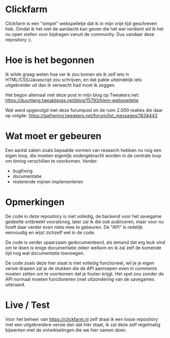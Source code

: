 # Clickfarm
Clickfarm is een "simpel" webspelletje dat ik in mijn vrije tijd geschreven heb. Omdat ik het niet de aandacht kan geven die het wel verdient wil ik het nu open stellen voor bijdragen vanuit de community. Dus vandaar deze repository :).

# Hoe is het begonnen
Ik wilde graag weten hoe ver ik zou komen als ik zelf iets in HTML/CSS/Javascript zou schrijven, en dat pakte uiteindelijk iets uitgebreider uit dan ik verwacht had moet ik zeggen.

Het begon allemaal met deze post in mijn blog op Tweakers.net: https://duurtlang.tweakblogs.net/blog/15793/klein-webspelletje 

Wat werd opgevolgd met deze forumpost en de ruim 2.000 reaties die daar op volgde: https://gathering.tweakers.net/forum/list_messages/1834443

# Wat moet er gebeuren
Een aantal zaken zoals bepaalde vormen van research hebben nu nog een eigen loop, die moeten eigenlijk ondergebracht worden in de centrale loop om timing verschillen te voorkomen. Verder:

- bugfixing
- documentatie
- resterende mijnen implementeren

# Opmerkingen
De code in deze repository is niet volledig, de backend voor het savegame gedeelte ontbreekt vooralsnog, later zal ik die ook publiceren, maar voor nu hoeft daar verder even niets mee te gebeuren. De "API" is redelijk eenvoudig en wijst zichzelf wel in de code.

De code is verder spaarzaam gedocumenteerd, als iemand dat erg leuk vind om te doen is enige documentatie zeker welkom en ik zal zelf de komende tijd nog wat documentatie toevoegen.

De code zoals deze hier staat is niet volledig functioneel, wil je je eigen versie draaien zal je de stukken die de API aanroepen even in comments moeten zetten om te voorkomen dat je fouten krijgt. Het spel zou zonder de API normaal moeten functioneren (met uitzondering van de savegames uiteraard.

# Live / Test
Voor het beheer van https://clickfarm.nl zelf draai ik een losse repository met een uitgebreidere versie dan dat hier staat, ik zal deze zelf regelmatig bijwerken met de ontwikkelingen die we hier samen doen.
